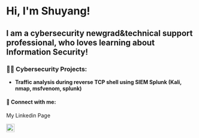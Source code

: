 <h1>Hi, I'm Shuyang! <br/>

<h2>I am a cybersecurity newgrad&technical support professional, who loves learning about Information Security!</h2>


<h3>👨‍💻 Cybersecurity Projects:</h3>

- <b>Traffic analysis during reverse TCP shell using SIEM Splunk (Kali, nmap, msfvenom, splunk)</b>


<h4> 🤳 Connect with me:</h4>
My Linkedin Page

[<img align="left" alt="Shuyang Chen | LinkedIn" width="22px" src="https://www.vhv.rs/file/max/8/80808_linkedin-logo-white-png.png" />][linkedin]

[linkedin]: https://www.linkedin.com/in/shuyang123/

<!--
**WhoIsShuyang/WhoIsShuyang** is a ✨ _special_ ✨ repository because its `README.md` (this file) appears on your GitHub profile.

Here are some ideas to get you started:

- 🔭 I’m currently working on ...
- 🌱 I’m currently learning ...
- 👯 I’m looking to collaborate on ...
- 🤔 I’m looking for help with ...
- 💬 Ask me about ...
- 📫 How to reach me: ...
- 😄 Pronouns: ...
- ⚡ Fun fact: ...
-->
